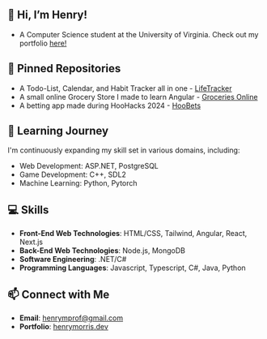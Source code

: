 ## 👋 Hi, I’m Henry!
- A Computer Science student at the University of Virginia. Check out my portfolio [here!](https://henrymorris.dev)

## 📌 Pinned Repositories
- A Todo-List, Calendar, and Habit Tracker all in one - [LifeTracker](https://github.com/HMPrgm/life-tracker)
- A small online Grocery Store I made to learn Angular - [Groceries Online](https://github.com/HMPrgm/grocery-store-angular)
- A betting app made during HooHacks 2024 - [HooBets](https://github.com/HMPrgm/Hoobets)

## 🌱 Learning Journey
I'm continuously expanding my skill set in various domains, including:
- Web Development: ASP.NET, PostgreSQL
- Game Development: C++, SDL2
- Machine Learning: Python, Pytorch

## 💻 Skills
- **Front-End Web Technologies**: HTML/CSS, Tailwind, Angular, React, Next.js
- **Back-End Web Technologies**: Node.js, MongoDB
- **Software Engineering**: .NET/C#
- **Programming Languages**: Javascript, Typescript, C#, Java, Python

## 📫 Connect with Me
- **Email**: henrymprof@gmail.com
- **Portfolio**: [henrymorris.dev](https://henrymorris.dev)
